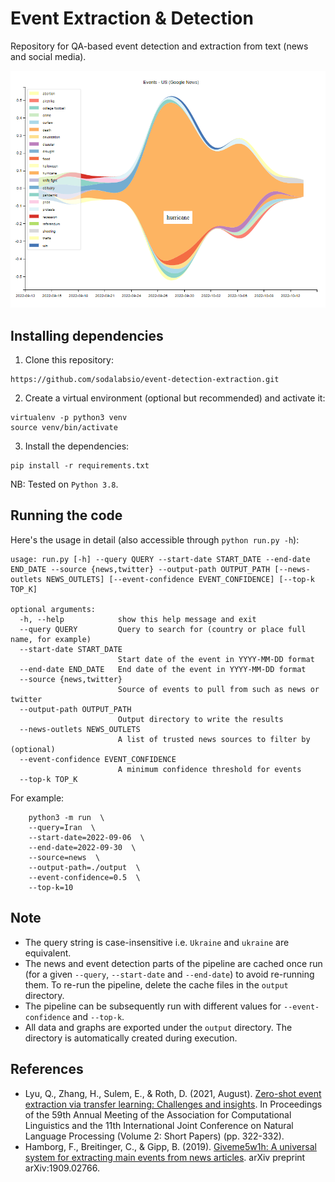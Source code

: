 # Event Extraction & Detection
Repository for QA-based event detection and extraction from text (news and social media).

![Streamgraph for Iran](preview.png)

## Installing dependencies

1. Clone this repository: 
```
https://github.com/sodalabsio/event-detection-extraction.git
```
2. Create a virtual environment (optional but recommended) and activate it:
```
virtualenv -p python3 venv
source venv/bin/activate
```

3. Install the dependencies:
```
pip install -r requirements.txt
```

NB: Tested on `Python 3.8`.

## Running the code

Here's the usage in detail (also accessible through `python run.py -h`):
```
usage: run.py [-h] --query QUERY --start-date START_DATE --end-date END_DATE --source {news,twitter} --output-path OUTPUT_PATH [--news-outlets NEWS_OUTLETS] [--event-confidence EVENT_CONFIDENCE] [--top-k TOP_K]

optional arguments:
  -h, --help            show this help message and exit
  --query QUERY         Query to search for (country or place full name, for example)
  --start-date START_DATE
                        Start date of the event in YYYY-MM-DD format
  --end-date END_DATE   End date of the event in YYYY-MM-DD format
  --source {news,twitter}
                        Source of events to pull from such as news or twitter
  --output-path OUTPUT_PATH
                        Output directory to write the results
  --news-outlets NEWS_OUTLETS
                        A list of trusted news sources to filter by (optional)
  --event-confidence EVENT_CONFIDENCE
                        A minimum confidence threshold for events
  --top-k TOP_K
```

For example:
```
    python3 -m run  \
    --query=Iran  \
    --start-date=2022-09-06  \
    --end-date=2022-09-30  \
    --source=news  \
    --output-path=./output  \
    --event-confidence=0.5  \
    --top-k=10
```

## Note
- The query string is case-insensitive i.e. `Ukraine` and `ukraine` are equivalent.
- The news and event detection parts of the pipeline are cached once run (for a given `--query`, `--start-date` and `--end-date`) to avoid re-running them. To re-run the pipeline, delete the cache files in the `output` directory.
- The pipeline can be subsequently run with different values for `--event-confidence` and `--top-k`.
- All data and graphs are exported under the `output` directory. The directory is automatically created during execution.

## References
- Lyu, Q., Zhang, H., Sulem, E., & Roth, D. (2021, August). [Zero-shot event extraction via transfer learning: Challenges and insights](https://aclanthology.org/2021.acl-short.42.pdf). In Proceedings of the 59th Annual Meeting of the Association for Computational Linguistics and the 11th International Joint Conference on Natural Language Processing (Volume 2: Short Papers) (pp. 322-332).
- Hamborg, F., Breitinger, C., & Gipp, B. (2019). [Giveme5w1h: A universal system for extracting main events from news articles](https://arxiv.org/abs/1909.02766). arXiv preprint arXiv:1909.02766.

